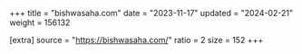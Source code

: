+++
title = "bishwasaha.com"
date = "2023-11-17"
updated = "2024-02-21"
weight = 156132

[extra]
source = "https://bishwasaha.com/"
ratio = 2
size = 152
+++
